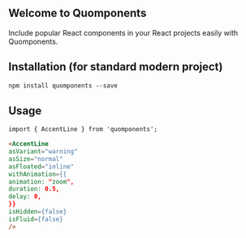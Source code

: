 ## Welcome to Quomponents

Include popular React components in your React projects easily with Quomponents.

## Installation (for standard modern project)

```markdown
npm install quomponents --save
```

## Usage
```markdown
import { AccentLine } from 'quomponents';

<AccentLine
asVariant="warning"
asSize="normal"
asFloated="inline"
withAnimation={{
animation: "zoom",
duration: 0.5,
delay: 0,
}}
isHidden={false}
isFluid={false}
/>
```
